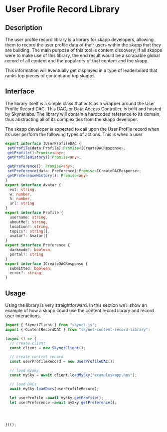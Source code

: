 # User Profile Record Library

## Description

The user profile record library is a library for skapp developers, allowing them to
record the user profile data of their users within the skapp
that they are building. The main purpose of this tool is content discovery; if
all skapps were to make use of this library, the end result would be a scrapable
global record of all content and the popularity of that content and the skapp.

This information will eventually get displayed in a type of leaderboard that
ranks top pieces of content and top skapps.

## Interface

The library itself is a simple class that acts as a wrapper around the User Profile
Record DAC. This DAC, or Data Access Controller, is built and hosted by
Skynetlabs. The library will contain a hardcoded reference to its domain, thus
abstracting all of its complexities from the skapp developer.

The skapp developer is expected to call upon the User Profile record when its user
perform the following types of actions. This is when a user

```typescript
export interface IUserProfileDAC {
 setProfile(data:Profile):Promise<ICreateDACResponse>;
 getProfile():Promise<any>;
 getProfileHistory():Promise<any>;

 getPreference(): Promise<any>;
 setPreference(data: Preference):Promise<ICreateDACResponse>;
 getPreferenceHistory(): Promise<any>
}
export interface Avatar {
  ext: string,
  w: number,
  h: number,
  url: string
}
export interface Profile {
  username: string,
  aboutMe?: string,
  location?: string,
  topics?: string[],
  avatar?: Avatar[]
}
export interface Preference {
  darkmode?: boolean,
  portal?: string
}
export interface ICreateDACResponse {
  submitted: boolean;
  error?: string;
}
```

## Usage

Using the library is very straightforward. In this section we'll show an example
of how a skapp could use the content record library and record user interactions.

```typescript
import { SkynetClient } from "skynet-js";
import { ContentRecordDAC } from "skynet-content-record-library";

(async () => {
  // create client
  const client = new SkynetClient();

  // create content record
  const userProfileRecord = new UserProfileDAC();

  // load mysky
  const mySky = await client.loadMySky("exampleskapp.hns");

  // load DACs
  await mySky.loadDacs(userProfileRecord);

  let userProfile =await mySky.getProfile();
  let userPreference =await mySky.getPreference();



 
})();
```
